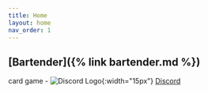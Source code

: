 ```yaml
---
title: Home
layout: home
nav_order: 1
---
```


## [Bartender]({% link bartender.md %}) 
card game - ![Discord Logo](https://assets-global.website-files.com/6257adef93867e50d84d30e2/636e0a69f118df70ad7828d4_icon_clyde_blurple_RGB.svg){:width="15px"} [Discord](https://discord.gg/hfDj2JdH)
